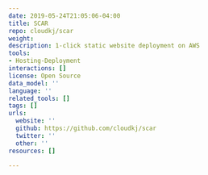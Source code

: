 ```yaml
---
date: 2019-05-24T21:05:06-04:00
title: SCAR
repo: cloudkj/scar
weight: 
description: 1-click static website deployment on AWS
tools:
- Hosting-Deployment
interactions: []
license: Open Source
data_model: ''
language: ''
related_tools: []
tags: []
urls:
  website: ''
  github: https://github.com/cloudkj/scar
  twitter: ''
  other: ''
resources: []

---
```

